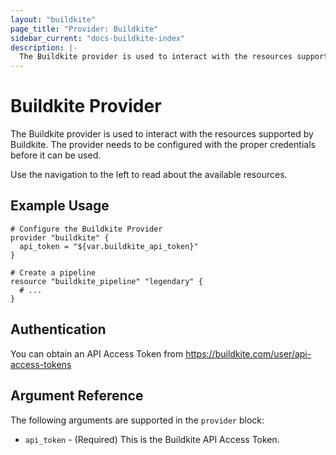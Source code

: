 ```yaml
---
layout: "buildkite"
page_title: "Provider: Buildkite"
sidebar_current: "docs-buildkite-index"
description: |-
  The Buildkite provider is used to interact with the resources supported by Buildkite. The provider needs to be configured with the proper credentials before it can be used.
---
```


# Buildkite Provider

The Buildkite provider is used to interact with the resources supported by
Buildkite. The provider needs to be configured with the proper credentials
before it can be used.

Use the navigation to the left to read about the available resources.

## Example Usage

```hcl
# Configure the Buildkite Provider
provider "buildkite" {
  api_token = "${var.buildkite_api_token}"
}

# Create a pipeline
resource "buildkite_pipeline" "legendary" {
  # ...
}
```

## Authentication

You can obtain an API Access Token from https://buildkite.com/user/api-access-tokens

## Argument Reference

The following arguments are supported in the `provider` block:

* `api_token` - (Required) This is the Buildkite API Access Token.
